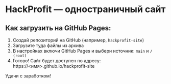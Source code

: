 # HackProfit — одностраничный сайт

## Как загрузить на GitHub Pages:

1. Создай репозиторий на GitHub (например, `hackprofit-site`)
2. Загрузите туда файлы из архива
3. В настройках включи GitHub Pages и выбери источник: `main` и `/ (root)`
4. Готово! Сайт будет доступен по адресу: https://<имя>.github.io/hackprofit-site

Удачи с заработком!